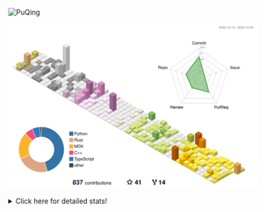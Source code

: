 ![PuQing](https://user-images.githubusercontent.com/27223114/171565019-9a56fae6-b08b-421f-99db-7e830da42371.png)

![](./profile-3d-contrib/profile-season-animate.svg)

<details>
<summary>Click here for detailed stats!</summary>

<!--START_SECTION:waka-->
![Lines of code](https://img.shields.io/badge/From%20Hello%20World%20I%27ve%20Written-1.4%20million%20lines%20of%20code-blue)

**🐱 My GitHub Data** 

> 📦 413.3 kB Used in GitHub's Storage 
 > 
> 🏆 731 Contributions in the Year 2024
 > 
> 🚫 Not Opted to Hire
 > 
> 📜 38 Public Repositories 
 > 
> 🔑 32 Private Repositories 
 > 
**I'm a Night 🦉** 

```text
🌞 Morning                550 commits         ██░░░░░░░░░░░░░░░░░░░░░░░   06.81 % 
🌆 Daytime                3485 commits        ███████████░░░░░░░░░░░░░░   43.17 % 
🌃 Evening                1870 commits        ██████░░░░░░░░░░░░░░░░░░░   23.17 % 
🌙 Night                  2167 commits        ███████░░░░░░░░░░░░░░░░░░   26.85 % 
```


📊 **This Week I Spent My Time On** 

```text
💬 Programming Languages: 
Browsing                 13 hrs 52 mins      █████████░░░░░░░░░░░░░░░░   34.46 % 
GitHubing                6 hrs 59 mins       ████░░░░░░░░░░░░░░░░░░░░░   17.36 % 
Rust                     5 hrs               ███░░░░░░░░░░░░░░░░░░░░░░   12.46 % 
Searching                4 hrs 52 mins       ███░░░░░░░░░░░░░░░░░░░░░░   12.13 % 
Fish Touching            2 hrs 10 mins       █░░░░░░░░░░░░░░░░░░░░░░░░   05.41 % 

🔥 Editors: 
Chrome                   28 hrs 28 mins      ██████████████████░░░░░░░   70.74 % 
VS Code                  9 hrs 59 mins       ██████░░░░░░░░░░░░░░░░░░░   24.81 % 
fish                     1 hr 16 mins        █░░░░░░░░░░░░░░░░░░░░░░░░   03.16 % 
Obsidian                 31 mins             ░░░░░░░░░░░░░░░░░░░░░░░░░   01.29 % 

💻 Operating System: 
Mac                      31 hrs 32 mins      ████████████████████░░░░░   78.36 % 
WSL                      6 hrs 26 mins       ████░░░░░░░░░░░░░░░░░░░░░   15.99 % 
Linux                    2 hrs 16 mins       █░░░░░░░░░░░░░░░░░░░░░░░░   05.65 % 
```


<!--END_SECTION:waka-->
</details>
